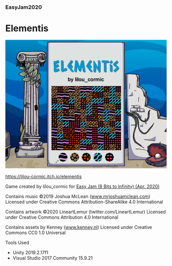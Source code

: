 ### EasyJam2020

# Elementis

![](Easy%20Jam%202020/Cover.png)

https://lilou-cormic.itch.io/elementis

Game created by lilou_cormic for [Easy Jam (8 Bits to Infinity) (Apr. 2020)](https://itch.io/jam/easy-jam)

Contains music ©2019 Joshua McLean (www.mrjoshuamclean.com) Licensed under Creative Commons Attribution-ShareAlike 4.0 International

Contains artwork ©2020 LineartLemur (twitter.com/LineartLemur) Licensed under Creative Commons Attribution 4.0 International 

Contains assets by Kenney (www.kenney.nl) Licensed under Creative Commons CC0 1.0 Universal

Tools Used
- Unity 2019.2.17f1
- Visual Studio 2017 Community 15.9.21
